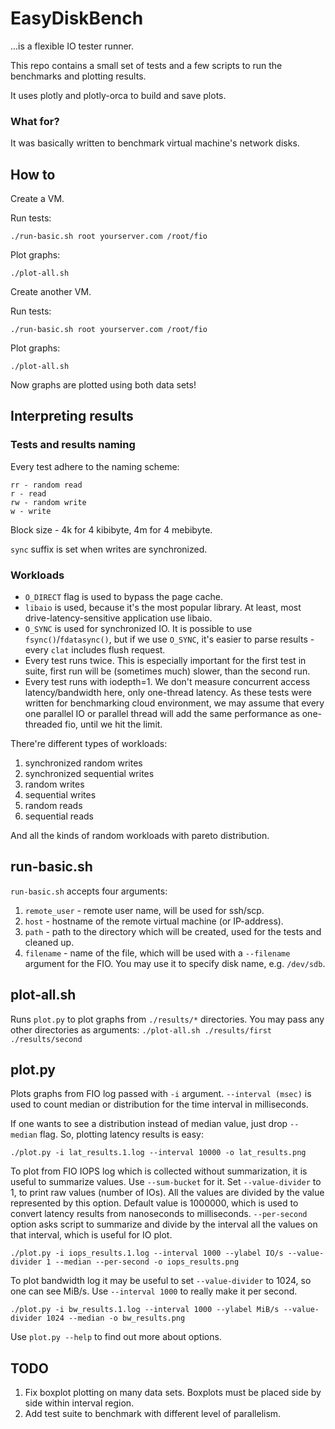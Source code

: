 # EasyDiskBench
...is a flexible IO tester runner.

This repo contains a small set of tests and a few scripts to run the benchmarks and plotting results.

It uses plotly and plotly-orca to build and save plots.

### What for?
It was basically written to benchmark virtual machine's network disks.

## How to

Create a VM.

Run tests:

`./run-basic.sh root yourserver.com /root/fio`

Plot graphs:

`./plot-all.sh`

Create another VM.

Run tests:

`./run-basic.sh root yourserver.com /root/fio`

Plot graphs:

`./plot-all.sh`

Now graphs are plotted using both data sets!

## Interpreting results

### Tests and results naming

Every test adhere to the naming scheme:
```
rr - random read
r - read
rw - random write
w - write
```
Block size - 4k for 4 kibibyte, 4m for 4 mebibyte.

`sync` suffix is set when writes are synchronized.

### Workloads

* `O_DIRECT` flag is used to bypass the page cache.
* `libaio` is used, because it's the most popular library. At least, most drive-latency-sensitive application use libaio.
* `O_SYNC` is used for synchronized IO. It is possible to use `fsync()`/`fdatasync()`, but if we use `O_SYNC`, it's easier to parse results - every `clat` includes flush request.
* Every test runs twice. This is especially important for the first test in suite, first run will be (sometimes much) slower, than the second run.
* Every test runs with iodepth=1. We don't measure concurrent access latency/bandwidth here, only one-thread latency. As these tests were written for benchmarking cloud environment, we may assume that every one parallel IO or parallel thread will add the same performance as one-threaded fio, until we hit the limit.

There're different types of workloads:
1. synchronized random writes
2. synchronized sequential writes
3. random writes
4. sequential writes
5. random reads
6. sequential reads

And all the kinds of random workloads with pareto distribution.

## run-basic.sh

`run-basic.sh` accepts four arguments:
1. `remote_user` - remote user name, will be used for ssh/scp.
2. `host` - hostname of the remote virtual machine (or IP-address).
3. `path` - path to the directory which will be created, used for the tests and cleaned up.
4. `filename` - name of the file, which will be used with a `--filename` argument for the FIO. You may use it to specify disk name, e.g. `/dev/sdb`.

## plot-all.sh

Runs `plot.py` to plot graphs from `./results/*` directories. You may pass any other directories as arguments:
`./plot-all.sh ./results/first ./results/second`

## plot.py

Plots graphs from FIO log passed with `-i` argument. `--interval (msec)` is used to count median or distribution for the time interval in milliseconds.

If one wants to see a distribution instead of median value, just drop `--median` flag. So, plotting latency results is easy:
```
./plot.py -i lat_results.1.log --interval 10000 -o lat_results.png
```

To plot from FIO IOPS log which is collected without summarization, it is useful to summarize values. Use `--sum-bucket` for it. Set `--value-divider` to 1, to print raw values (number of IOs). All the values are divided by the value represented by this option. Default value is 1000000, which is used to convert latency results from nanoseconds to milliseconds. `--per-second` option asks script to summarize and divide by the interval all the values on that interval, which is useful for IO plot.
```
./plot.py -i iops_results.1.log --interval 1000 --ylabel IO/s --value-divider 1 --median --per-second -o iops_results.png
```

To plot bandwidth log it may be useful to set `--value-divider` to 1024, so one can see MiB/s. Use `--interval 1000` to really make it per second.
```
./plot.py -i bw_results.1.log --interval 1000 --ylabel MiB/s --value-divider 1024 --median -o bw_results.png
```

Use `plot.py --help` to find out more about options.

## TODO
1. Fix boxplot plotting on many data sets. Boxplots must be placed side by side within interval region.
2. Add test suite to benchmark with different level of parallelism.
